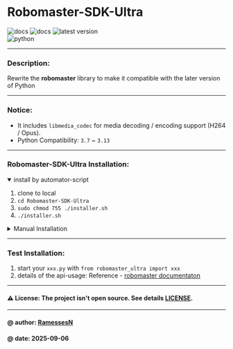 # Robomaster-SDK-Ultra

![docs](https://img.shields.io/badge/docs-passing-brightgreen)
![docs](https://img.shields.io/badge/docs-stable-blue)
![latest version](https://img.shields.io/badge/latest%20version-v1.2.0-darkblue) \
![python](https://img.shields.io/badge/python-3.8%20|%203.9%20|%203.10%20|%203.11%20|%203.12%20|%203.13-blue)

---

### Description: 
Rewrite the **robomaster** library to make it compatible with the later version of Python

---

### Notice:
- It includes `libmedia_codec` for media decoding / encoding support (H264 / Opus).
- Python Compatibility: `3.7` ~ `3.13`

---

### Robomaster-SDK-Ultra Installation:

<details open>
<summary> install by automator-script </summary>

1. clone to local
2. `cd Robomaster-SDK-Ultra`
3. `sudo chmod 755 ./installer.sh`
4. `./installer.sh`

</details>

<details>
<summary> Manual Installation </summary>

1. clone to local
2. **robomaster-sdk-ultra** depends on `ffmpeg` and `opus` libraries. Install them via `homebrew` or system package manager
    - macOS (Apple Silicon / Intel): `brew install ffmpeg@4 opus`
    - Linux (Ubuntu / Debian): `sudo apt update; sudo apt install ffmpeg libopus-dev`
3. install **robomaster sdk ultra** library:
   - `cd Robomaster-SDK-Ultra`
   - `pip install -e .`
4. install **media decoder** dependency: 
   - `cd robomaster_lib/libmedia_codec_ultra`
   - `pip install -e .`
5. install **pybind11** dependency:
   - `cd pybind11`
   - `pip install -e .`

</details>

---

### Test Installation:

1. start your `xxx.py` with `from robomaster_ultra import xxx`
2. details of the api-usage: Reference - [robomaster documentaton](https://robomaster-dev.readthedocs.io/zh-cn/latest/index.html)

---

#### ⚠️ License: The project isn't open source. See details [LICENSE](./LICENSE).

---

#### @ author: [RamessesN](https://github.com/RamessesN)
#### @ date: 2025-09-06